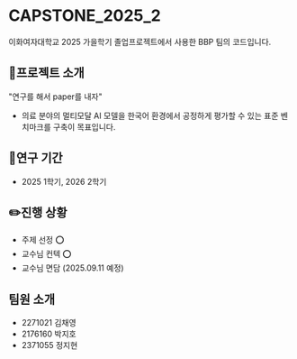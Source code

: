 # CAPSTONE_2025_2
이화여자대학교 2025 가을학기 졸업프로젝트에서 사용한 BBP 팀의 코드입니다.

## 📜프로젝트 소개
"연구를 해서 paper를 내자"
- 의료 분야의 멀티모달 AI 모델을 한국어 환경에서 공정하게 평가할 수 있는 표준 벤치마크를 구축이 목표입니다.

## 📖연구 기간
- 2025 1학기, 2026 2학기

## ✏️진행 상황
- 주제 선정 ⭕
- 교수님 컨텍 ⭕
- 교수님 면담 (2025.09.11 예정)

## 팀원 소개
- 2271021 김채영
- 2176160 박지호
- 2371055 정지현

